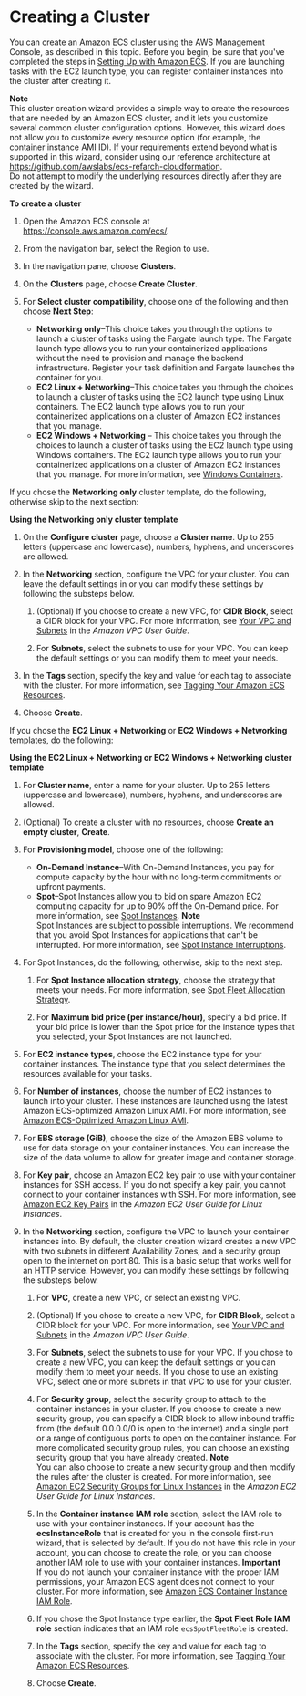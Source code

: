 # Creating a Cluster<a name="create_cluster"></a>

You can create an Amazon ECS cluster using the AWS Management Console, as described in this topic\. Before you begin, be sure that you've completed the steps in [Setting Up with Amazon ECS](get-set-up-for-amazon-ecs.md)\. If you are launching tasks with the EC2 launch type, you can register container instances into the cluster after creating it\.

**Note**  
This cluster creation wizard provides a simple way to create the resources that are needed by an Amazon ECS cluster, and it lets you customize several common cluster configuration options\. However, this wizard does not allow you to customize every resource option \(for example, the container instance AMI ID\)\. If your requirements extend beyond what is supported in this wizard, consider using our reference architecture at [https://github\.com/awslabs/ecs\-refarch\-cloudformation](https://github.com/awslabs/ecs-refarch-cloudformation)\.  
Do not attempt to modify the underlying resources directly after they are created by the wizard\.

**To create a cluster**

1. Open the Amazon ECS console at [https://console\.aws\.amazon\.com/ecs/](https://console.aws.amazon.com/ecs/)\.

1. From the navigation bar, select the Region to use\.

1. In the navigation pane, choose **Clusters**\.

1. On the **Clusters** page, choose **Create Cluster**\.

1. For **Select cluster compatibility**, choose one of the following and then choose **Next Step**:
   + **Networking only**–This choice takes you through the options to launch a cluster of tasks using the Fargate launch type\. The Fargate launch type allows you to run your containerized applications without the need to provision and manage the backend infrastructure\. Register your task definition and Fargate launches the container for you\.
   + **EC2 Linux \+ Networking**–This choice takes you through the choices to launch a cluster of tasks using the EC2 launch type using Linux containers\. The EC2 launch type allows you to run your containerized applications on a cluster of Amazon EC2 instances that you manage\.
   + **EC2 Windows \+ Networking** – This choice takes you through the choices to launch a cluster of tasks using the EC2 launch type using Windows containers\. The EC2 launch type allows you to run your containerized applications on a cluster of Amazon EC2 instances that you manage\. For more information, see [Windows Containers](ECS_Windows.md)\.

If you chose the **Networking only** cluster template, do the following, otherwise skip to the next section:

**Using the **Networking only** cluster template**

1. On the **Configure cluster** page, choose a **Cluster name**\. Up to 255 letters \(uppercase and lowercase\), numbers, hyphens, and underscores are allowed\.

1. In the **Networking** section, configure the VPC for your cluster\. You can leave the default settings in or you can modify these settings by following the substeps below\.

   1. \(Optional\) If you choose to create a new VPC, for **CIDR Block**, select a CIDR block for your VPC\. For more information, see [Your VPC and Subnets](https://docs.aws.amazon.com/vpc/latest/userguide/VPC_Subnets.html) in the *Amazon VPC User Guide*\.

   1. For **Subnets**, select the subnets to use for your VPC\. You can keep the default settings or you can modify them to meet your needs\.

1. In the **Tags** section, specify the key and value for each tag to associate with the cluster\. For more information, see [Tagging Your Amazon ECS Resources](https://docs.aws.amazon.com/AmazonECS/latest/developerguide/ecs-using-tags.html)\.

1. Choose **Create**\.

If you chose the **EC2 Linux \+ Networking** or **EC2 Windows \+ Networking** templates, do the following:

**Using the **EC2 Linux \+ Networking** or **EC2 Windows \+ Networking** cluster template**

1. For **Cluster name**, enter a name for your cluster\. Up to 255 letters \(uppercase and lowercase\), numbers, hyphens, and underscores are allowed\.

1. \(Optional\) To create a cluster with no resources, choose **Create an empty cluster**, **Create**\.

1. For **Provisioning model**, choose one of the following:
   + **On\-Demand Instance**–With On\-Demand Instances, you pay for compute capacity by the hour with no long\-term commitments or upfront payments\.
   + **Spot**–Spot Instances allow you to bid on spare Amazon EC2 computing capacity for up to 90% off the On\-Demand price\. For more information, see [Spot Instances](https://docs.aws.amazon.com/AWSEC2/latest/UserGuide//using-spot-instances.html)\.
**Note**  
Spot Instances are subject to possible interruptions\. We recommend that you avoid Spot Instances for applications that can't be interrupted\. For more information, see [Spot Instance Interruptions](https://docs.aws.amazon.com/AWSEC2/latest/UserGuide//spot-interruptions.html)\.

1. For Spot Instances, do the following; otherwise, skip to the next step\.

   1. For **Spot Instance allocation strategy**, choose the strategy that meets your needs\. For more information, see [Spot Fleet Allocation Strategy](https://docs.aws.amazon.com/AWSEC2/latest/UserGuide//spot-fleet.html#spot-fleet-allocation-strategy)\.

   1. For **Maximum bid price \(per instance/hour\)**, specify a bid price\. If your bid price is lower than the Spot price for the instance types that you selected, your Spot Instances are not launched\.

1. For **EC2 instance types**, choose the EC2 instance type for your container instances\. The instance type that you select determines the resources available for your tasks\.

1. For **Number of instances**, choose the number of EC2 instances to launch into your cluster\. These instances are launched using the latest Amazon ECS\-optimized Amazon Linux AMI\. For more information, see [Amazon ECS\-Optimized Amazon Linux AMI](ecs-optimized_AMI.md)\.

1. For **EBS storage \(GiB\)**, choose the size of the Amazon EBS volume to use for data storage on your container instances\. You can increase the size of the data volume to allow for greater image and container storage\.

1. For **Key pair**, choose an Amazon EC2 key pair to use with your container instances for SSH access\. If you do not specify a key pair, you cannot connect to your container instances with SSH\. For more information, see [Amazon EC2 Key Pairs](https://docs.aws.amazon.com/AWSEC2/latest/UserGuide/ec2-key-pairs.html) in the *Amazon EC2 User Guide for Linux Instances*\.

1. In the **Networking** section, configure the VPC to launch your container instances into\. By default, the cluster creation wizard creates a new VPC with two subnets in different Availability Zones, and a security group open to the internet on port 80\. This is a basic setup that works well for an HTTP service\. However, you can modify these settings by following the substeps below\.

   1. For **VPC**, create a new VPC, or select an existing VPC\.

   1. \(Optional\) If you chose to create a new VPC, for **CIDR Block**, select a CIDR block for your VPC\. For more information, see [Your VPC and Subnets](https://docs.aws.amazon.com/vpc/latest/userguide/VPC_Subnets.html) in the *Amazon VPC User Guide*\.

   1. For **Subnets**, select the subnets to use for your VPC\. If you chose to create a new VPC, you can keep the default settings or you can modify them to meet your needs\. If you chose to use an existing VPC, select one or more subnets in that VPC to use for your cluster\.

   1. For **Security group**, select the security group to attach to the container instances in your cluster\. If you choose to create a new security group, you can specify a CIDR block to allow inbound traffic from \(the default 0\.0\.0\.0/0 is open to the internet\) and a single port or a range of contiguous ports to open on the container instance\. For more complicated security group rules, you can choose an existing security group that you have already created\.
**Note**  
You can also choose to create a new security group and then modify the rules after the cluster is created\. For more information, see [Amazon EC2 Security Groups for Linux Instances](https://docs.aws.amazon.com/AWSEC2/latest/UserGuide/using-network-security.html) in the *Amazon EC2 User Guide for Linux Instances*\.

   1. In the **Container instance IAM role** section, select the IAM role to use with your container instances\. If your account has the **ecsInstanceRole** that is created for you in the console first\-run wizard, that is selected by default\. If you do not have this role in your account, you can choose to create the role, or you can choose another IAM role to use with your container instances\.
**Important**  
If you do not launch your container instance with the proper IAM permissions, your Amazon ECS agent does not connect to your cluster\. For more information, see [Amazon ECS Container Instance IAM Role](instance_IAM_role.md)\.

   1. If you chose the Spot Instance type earlier, the **Spot Fleet Role IAM role** section indicates that an IAM role `ecsSpotFleetRole` is created\.

   1. In the **Tags** section, specify the key and value for each tag to associate with the cluster\. For more information, see [Tagging Your Amazon ECS Resources](https://docs.aws.amazon.com/AmazonECS/latest/developerguide/ecs-using-tags.html)\.

   1. Choose **Create**\.